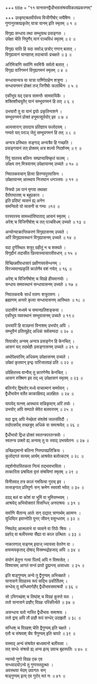 +++
title = "११ यानासनद्वैधीभावसंश्रयविकल्पप्रकरणम्"

+++
उत्कृष्टबलवीर्यस्य विजीगीषोर् जयैषिणः ।  
गुणानुरक्तप्रकृतेर् यात्रा यानम् इति स्मृतम् ॥ १ ॥
  
विगृह्य सन्धाय तथा सम्भूयाथ प्रसङ्गतः ।  
उपेक्षा चेति निपुणैर् यानं पञ्चविधं स्मृतम् ॥ २ ॥
  
विगृह्य याति हि यदा सर्वाञ् छत्रोर् गणान् बलात् ।  
विगृह्ययानं यानज्ञास् तदाचार्याः प्रचक्षते ॥ ३ ॥
  
अरिमित्राणि सर्वाणि स्वमित्रैः सर्वतो बलात् ।  
विगृह्य वारिगमनं विगृह्यगमनं स्मृतम् ॥ ४ ॥
  
सन्धायान्यत्र या यात्रा पार्ष्णिग्राहेण शत्रुणा ।  
सन्धायगमनं प्रोक्तं तज् जिगीषोः फलार्थिनः ॥ ५ ॥
  
एकीभूय यद् एकत्र सामन्तैः सामवायिकैः ।  
शक्तिशौचयुतैर् यानं सम्भूयगमनं हि तत् ॥ ६ ॥
  
उभयारौ तु वा यानं द्वयोः प्रकृतिनाशने ।  
सम्भूयगमनं प्रोक्तं हनूमत्सूर्ययोर् इव ॥ ७ ॥
  
अल्पसारान् उपादाय प्रतिज्ञाय फलोदयम् ।  
गम्यते यत् पराञ् जेतुं सम्भूयगमनं हि तत् ॥ ८ ॥
  
अन्यत्र प्रस्थितः सङ्गाद् अन्यत्रैव हि गच्छति ।  
प्रसङ्गयानं तत् प्रोक्तम् अत्र शल्यो निदर्शनम् ॥ ९ ॥
  
रिपुं यातस्य बलिनः सम्प्राप्याविष्कृतं फलम् ।  
उपेक्ष्य तन् मित्रयानम् उपेक्षायानम् उच्यते ॥ १० ॥
  
निवातकवचान् हित्वा हिरण्यपुरवासिनः ।  
उपेक्षायानम् आस्थाय निजघान धनञ्जयः ॥ ११ ॥
  
स्त्रियो ऽथ पानं मृगया तथाक्षा  
दैवोपघातश् च बहुप्रकारः ।  
इति प्रदिष्टं व्यसनं ह्य् अनेन  
समन्वितो यो व्यसनी स गम्यः ॥१२ ॥
  
परस्परस्य सामर्थ्याविघाताद् आसनं स्मृतम् ।  
अरेश् च विजिगीषोश् च तत् पञ्चविधम् उच्यते ॥ १३ ॥
  
अन्योन्याक्रान्तिकरणं विगृह्यासनम् उच्यते ।  
अरिं विगृह्यावस्थानं विगृह्यासनम् उच्यते ॥ १४ ॥
  
यदा दुर्गस्थितः शत्रुर् ग्रहीतुं न च शक्यते ।  
विगृह्यैनं तदासीत छित्त्वास्यासारवीवधान् ॥ १५ ॥
  
विच्छिन्नवीवधासारं प्रक्षीणयवसेन्धनम् ।  
विरज्यमानप्रकृतिं कालेनैव वशं नयेत् ॥ १६ ॥
  
अरेश् च विजिगीषोश् च विग्रहे हीयमानयोः ।  
सन्धाय समवस्थानं सन्धायासनम् उच्यते ॥ १७ ॥
  
निवातकवचैः सार्धं रावणः शत्रुरावणः ।  
ब्रह्माणम् अन्तरे कृत्वा सन्धायासनम् आस्थितः ॥ १८ ॥
  
उदासीने मध्यमे च समानप्रतिशङ्कया ।  
एकीभूय व्यवस्थानं सम्भूयासनम् उच्यते ॥ १९॥
  
उभयारिं हि वाञ्छन्तं विनाशम् उभयोर् अपि ।  
सम्भूयैनं प्रतिव्यूहेद् अधिकं सर्वसम्पदा ॥ २० ॥
  
यियासोर् अन्यम् अन्यत्र प्रसङ्गेन हि केनचित् ।  
आसनं यत् तदर्थज्ञैः प्रसङ्गासनम् उच्यते ॥ २१ ॥
  
अथोपेक्ष्यारिम् अधिकम् उपेक्षासनम् उच्यते ।  
उपेक्षां कृतवान् इन्द्रः पारिजातग्रहं प्रति ॥ २२ ॥
  
उपेक्षितस्य वान्यैस् तु कारणेनैव केनचित् ।  
आसनं रुक्मिण इव तद् ध्य् उपेक्षासनं स्मृतम् ॥ २३ ॥
  
बलिनोर् द्विषतोर् मध्ये वाचात्मानं समर्पयन् ।  
द्वैधीभावेन वर्तेत काकाक्षिवद् अलक्षितः ॥ २४ ॥
  
यापयेद् यत्नम् आस्थाय सन्निकृष्टम् अरिं तयोः ।  
उभयोर् अपि सम्पाते सेवेत बलवत्तरम् ॥ २५ ॥
  
यदा द्वाव् अपि नेच्छेतां संश्लेषं जातसंविदौ ।  
तदोपसर्पंस् तच्छत्रुम् अधिकं वा समाश्रयेत् ॥ २६ ॥
  
द्वैधीभावो द्विधा प्रोक्तं स्वतन्त्रपरतन्त्रयोः ।  
स्वतन्त्र उक्तो ह्य् अन्यस् तु यः स्याद् उभयवेतनः ॥ २७ ॥
  
उच्छिद्यमानो बलिना निरुपायप्रतिक्रियः ।  
कुलोद्गतं सत्यम् आर्यम् आश्रयेत बलोत्कटम् ॥ २८ ॥
  
तद्दर्शनोपास्तिकता नित्यं तद्भावभाविता ।  
तत्कारिता प्रश्रयिता वृत्तं संश्रयिणां स्मृतम् ॥ २९ ॥
  
विनीतवत् तत्र कालं गमयित्वा गुराव् इव ।  
तत्सङ्गात् प्रतिपूर्णः सन् क्रमेण स्ववशो भवेत् ॥ ३० ॥
  
ददद् बलं वा कोशं वा भूमिं वा भूमिसम्भवम् ।  
आश्रयेद् अभियोक्तारं विसन्धिर् अनपाश्रयः ॥ ३१ ॥
  
सर्वाणि चैतान्य् आर्तः सन् दद्यात् त्राणार्थम् आत्मनः ।  
युधिष्ठिर इवाप्नोति पुनर् जीवन् वसुन्धराम् ॥ ३२ ॥
  
निष्पतेद् आत्मलाभे वा व्यसने वा रिपोः श्रियः ।  
प्रहरेद् वा बलीयस्या सैंह्या वा काल उत्थितः ॥ ३३ ॥
  
नाकारणात् सङ्गम् इयाज् ज्यायसा वेतरेण वा ।  
क्षयव्ययकृताद् दोषाद् विस्रम्भद्रोहजाद् अपि ॥ ३४ ॥
  
संयोगं हेतुना गत्वा पितर्य् अपि न विश्वसेत् ।  
विश्वासम् आगतं सन्तं प्रायो द्रुह्यन्त्य् असाधवः ॥ ३५ ॥
  
इति षाड्गुण्यम् अन्ये तु द्वैगुण्यम् अभिचक्षते ।  
यानासने विग्रहस्य रूपं सद्भिः प्रकीर्तितम् ।  
सन्धेस् तु सन्धिमार्गज्ञैर् द्वैधीभावसमाश्रयौ ॥ ३६ ॥
  
सो ऽभिगच्छंश् च तिष्ठंश् च विग्रहं कुरुते यतः ।  
ततो यानासने प्राज्ञैर् विग्रहः परिकीर्त्यते ॥ ३७ ॥
  
असन्धाय यतो नास्ति द्वैधीभावः समाश्रयः ।  
ततो द्वाव् अपि तौ प्राज्ञै रूपं सन्धेर् उदाहृतौ ॥ ३८ ॥
  
सन्धिश् च विग्रहश् चेति द्वैगुण्यम् इति चक्षते ।  
एतौ च संश्रयश् चैव त्रैगुण्यम् इति चापरे ॥ ३९ ॥
  
यस्माद् अन्यं संश्रयेत बाध्यमानो बलीयसा ।  
तत् सन्धेः संश्रयो ह्य् अन्य इत्य् उवाच बृहस्पतिः ॥ ४० ॥
  
न्याय्यो गुणो विग्रह एक एव  
सन्ध्यादयोऽन्ये तु गुणास्तदुत्थाः ।  
अवस्थया भेदम् उपागतः सन्  
षाड्गुण्यम् इत्य् एव गुरोर् मतं नः ॥ ४१ ॥
  